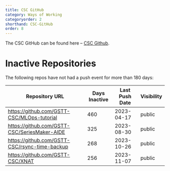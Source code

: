 ```yaml
---
title: CSC GitHub
category: Ways of Working
categoryorder: 2
shorthand: CSC-GitHub
order: 8
---
```


The CSC GitHub can be found here – <a href="https://github.com/GSTT-CSC/">CSC Github</a>.

# Inactive Repositories

The following repos have not had a push event for more than 180 days:

| Repository URL | Days Inactive | Last Push Date | Visibility |
| --- | --- | --- | --- |
| https://github.com/GSTT-CSC/MLOps-tutorial | 460 | 2023-04-17 | public |
| https://github.com/GSTT-CSC/SeriesMaker-AIDE | 325 | 2023-08-30 | public |
| https://github.com/GSTT-CSC/rsync-time-backup | 268 | 2023-10-26 | public |
| https://github.com/GSTT-CSC/XNAT | 256 | 2023-11-07 | public |
